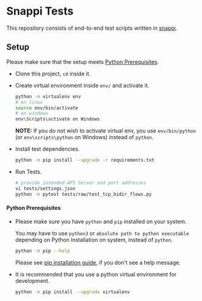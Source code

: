 # Snappi Tests

This repository consists of end-to-end test scripts written in [snappi](https://github.com/open-traffic-generator/snappi).

## Setup

Please make sure that the setup meets [Python Prerequisites](#python-prerequisites).

- Clone this project, `cd` inside it.

- Create virtual environment inside `env/` and activate it.
  
  ```sh
  python -m virtualenv env
  # on linux
  source env/bin/activate
  # on windows
  env\Scripts\activate on Windows
  ```

  **NOTE:** If you do not wish to activate virtual env, you use `env/bin/python` (or `env\scripts\python` on Windows) instead of `python`.

- Install test dependencies.

  ```sh
  python -m pip install --upgrade -r requirements.txt
  ```

- Run Tests.

  ```sh
  # provide intended API Server and port addresses
  vi tests/settings.json
  python -m pytest tests/raw/test_tcp_bidir_flows.py
  ```

#### Python Prerequisites

- Please make sure you have `python` and `pip` installed on your system.

  You may have to use `python3` or `absolute path to python executable` depending on Python Installation on system, instead of `python`.

  ```sh
  python -m pip --help
  ```
  
  Please see [pip installation guide](https://pip.pypa.io/en/stable/installing/), if you don't see a help message.

- It is recommended that you use a python virtual environment for development.

  ```sh
  python -m pip install --upgrade virtualenv
  ```
